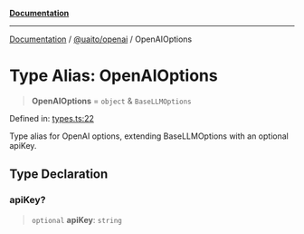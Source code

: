 [**Documentation**](../../../README.md)

***

[Documentation](../../../README.md) / [@uaito/openai](../README.md) / OpenAIOptions

# Type Alias: OpenAIOptions

> **OpenAIOptions** = `object` & `BaseLLMOptions`

Defined in: [types.ts:22](https://github.com/elribonazo/uaito/blob/329283f19d75a4623970a839744308f19ace5c16/packages/openai/src/types.ts#L22)

Type alias for OpenAI options, extending BaseLLMOptions with an optional apiKey.

## Type Declaration

### apiKey?

> `optional` **apiKey**: `string`
